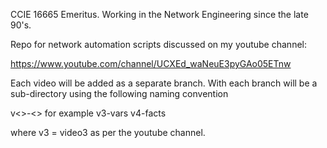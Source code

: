 CCIE 16665 Emeritus. Working in the Network Engineering since the late 90's. 

Repo for network automation scripts discussed on my youtube channel: 

https://www.youtube.com/channel/UCXEd_waNeuE3pyGAo05ETnw

Each video will be added as a separate branch. With each branch will be a sub-directory using the following naming convention

v<<number>>-<<text>>  for example 
v3-vars 
v4-facts 

where v3 = video3 as per the youtube channel.
